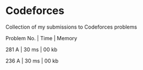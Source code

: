 Codeforces
==========

Collection of my submissions to Codeforces problems

  Problem No. | Time | Memory
  
  281 A | 30 ms | 00 kb
  
  236 A | 30 ms | 00 kb
